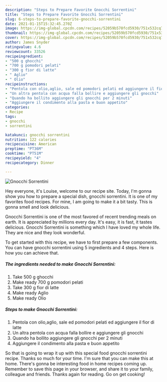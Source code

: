 ```yaml
---
description: "Steps to Prepare Favorite Gnocchi Sorrentini"
title: "Steps to Prepare Favorite Gnocchi Sorrentini"
slug: 6-steps-to-prepare-favorite-gnocchi-sorrentini
date: 2021-01-15T15:32:45.270Z
image: https://img-global.cpcdn.com/recipes/52059b570fcd5930/751x532cq70/gnocchi-sorrentini-recipe-main-photo.jpg
thumbnail: https://img-global.cpcdn.com/recipes/52059b570fcd5930/751x532cq70/gnocchi-sorrentini-recipe-main-photo.jpg
cover: https://img-global.cpcdn.com/recipes/52059b570fcd5930/751x532cq70/gnocchi-sorrentini-recipe-main-photo.jpg
author: James Snyder
ratingvalue: 4.6
reviewcount: 33526
recipeingredient:
- "500 g ghocchi"
- "700 g pomodori pelati"
- "300 g fior di latte"
- " Aglio"
- " Olio"
recipeinstructions:
- "Pentola con olio,aglio, sale ed pomodori pelati ed aggiungere il fior di latte"
- "Un altra pentola con acqua falla bollire e aggiungere gli gnocchi"
- "Quando ha bollito aggiungere gli gnocchi per 2 minuti"
- "Aggiungere il condimento alla pasta e buon appetito"
categories:
- Recipe
tags:
- gnocchi
- sorrentini

katakunci: gnocchi sorrentini 
nutrition: 122 calories
recipecuisine: American
preptime: "PT36M"
cooktime: "PT51M"
recipeyield: "4"
recipecategory: Dinner

---
```



![Gnocchi Sorrentini](https://img-global.cpcdn.com/recipes/52059b570fcd5930/751x532cq70/gnocchi-sorrentini-recipe-main-photo.jpg)

Hey everyone, it's Louise, welcome to our recipe site. Today, I'm gonna show you how to prepare a special dish, gnocchi sorrentini. It is one of my favorites food recipes. For mine, I am going to make it a bit tasty. This is gonna smell and look delicious.

Gnocchi Sorrentini is one of the most favored of recent trending meals on earth. It is appreciated by millions every day. It's easy, it is fast, it tastes delicious. Gnocchi Sorrentini is something which I have loved my whole life. They are nice and they look wonderful.




To get started with this recipe, we have to first prepare a few components. You can have gnocchi sorrentini using 5 ingredients and 4 steps. Here is how you can achieve that.

<!--inarticleads1-->

##### The ingredients needed to make Gnocchi Sorrentini:

1. Take 500 g ghocchi
1. Make ready 700 g pomodori pelati
1. Take 300 g fior di latte
1. Make ready  Aglio
1. Make ready  Olio




<!--inarticleads2-->

##### Steps to make Gnocchi Sorrentini:

1. Pentola con olio,aglio, sale ed pomodori pelati ed aggiungere il fior di latte
1. Un altra pentola con acqua falla bollire e aggiungere gli gnocchi
1. Quando ha bollito aggiungere gli gnocchi per 2 minuti
1. Aggiungere il condimento alla pasta e buon appetito




So that is going to wrap it up with this special food gnocchi sorrentini recipe. Thanks so much for your time. I'm sure that you can make this at home. There's gonna be interesting food in home recipes coming up. Remember to save this page in your browser, and share it to your family, colleague and friends. Thanks again for reading. Go on get cooking!
